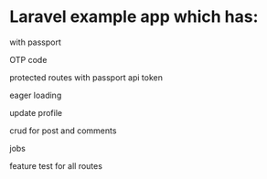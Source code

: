 # Laravel example app which has:

with passport

OTP code

protected routes with passport api token

eager loading

update profile

crud for post and comments

jobs

feature test for all routes
